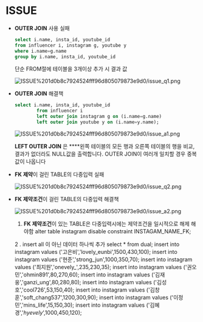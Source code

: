 # ISSUE

- **OUTER JOIN** 사용 실패

    ```sql
    select i.name, insta_id, youtube_id
    from influencer i, instagram g, youtube y
    where i.name=g.name
    group by i.name, insta_id, youtube_id
    ```

    단순 FROM절에 테이블을 3개이상 추가 시 결과 값

    ![ISSUE%201d0b8c7924524fff96d805079873e9d0/issue_q1.png](ISSUE%201d0b8c7924524fff96d805079873e9d0/issue_q1.png)

- **OUTER JOIN** 해결책

    ```sql
    select i.name, insta_id, youtube_id
            from influencer i
            left outer join instagram g on (i.name=g.name)
            left outer join youtube y on (i.name=y.name);
    ```

    ![ISSUE%201d0b8c7924524fff96d805079873e9d0/issue_a1.png](ISSUE%201d0b8c7924524fff96d805079873e9d0/issue_a1.png)

    **LEFT OUTER JOIN** 은 ****왼쪽 테이블의 모든 행과 오른쪽 테이블의 행을 비교, 결과가 없더라도 NULL값을 출력합니다. OUTER JOIN이 여러개 일치할 경우 중복 값이 나옵니다

- **FK 제약**이 걸린 TABLE의 다중입력 실패

    ![ISSUE%201d0b8c7924524fff96d805079873e9d0/issue_q2.png](ISSUE%201d0b8c7924524fff96d805079873e9d0/issue_q2.png)

- **FK 제약조건**이 걸린 TABLE의 다중입력 해결책

    ![ISSUE%201d0b8c7924524fff96d805079873e9d0/issue_a2.png](ISSUE%201d0b8c7924524fff96d805079873e9d0/issue_a2.png)

    1. **FK 제약조건**이 있는 TABLE은 다중입력시에는 제약조건을 일시적으로 해제 해야함 
    alter table instagram disable constraint INSTAGAM_NAME_FK;

    2 . insert all 이 아닌 데이터 하나씩 추가 
     select * from dual;
    insert into instagram values ('고은비','lovely_eunbi',1500,430,100);
    insert into instagram values ('현준','strong_jun',1000,350,70);
    insert into instagram values ('최지원','onevely_',235,230,35);
    insert into instagram values ('권오민','ohmin891',80,270,60);
    insert into instagram values ('김재웅','ganzi_ung',80,280,80);
    insert into instagram values ('김성호','cool726',53,150,40);
    insert into instagram values ('김창훈','soft_chang537',1200,300,90);
    insert into instagram values ('이정민','mins_life',15,150,30);
    insert into instagram values ('김혜경','_hyevely_',1000,450,120);
